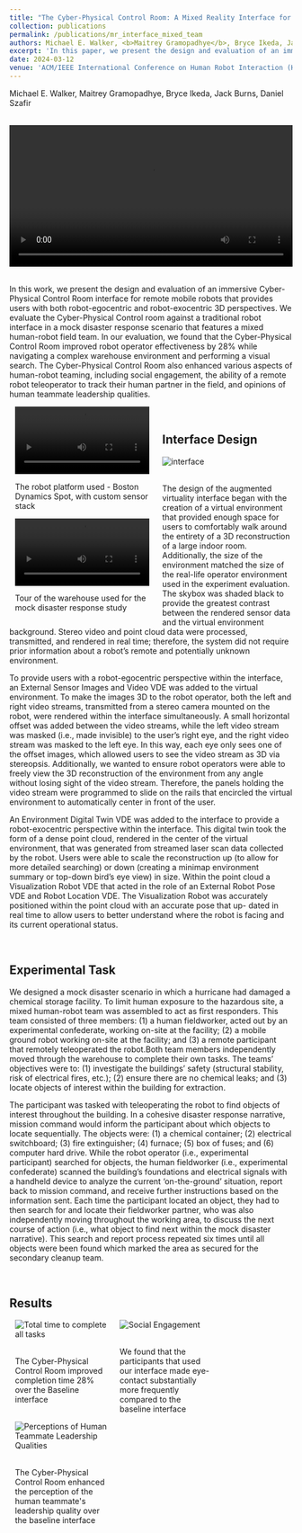 ```yaml
---
title: "The Cyber-Physical Control Room: A Mixed Reality Interface for Mobile Robot Teleoperation and Human-Robot Teaming"
collection: publications
permalink: /publications/mr_interface_mixed_team
authors: Michael E. Walker, <b>Maitrey Gramopadhye</b>, Bryce Ikeda, Jack Burns, Daniel Szafir
excerpt: 'In this paper, we present the design and evaluation of an immersive Cyber-Physical Control Room interface for teleoperating remote mobile robots.'
date: 2024-03-12
venue: 'ACM/IEEE International Conference on Human Robot Interaction (HRI)'
---
```


<style>
/* Style the counter cards */
.column {
  float: left;
  width: 25%;
  padding: 0 10px;
}

.card {
<!--   box-shadow: 0 4px 8px 0 rgba(0, 0, 0, 0.2); /* this adds the "card" effect */ -->
  padding: 16px;
<!--   text-align: center; -->
<!--   background-color: #f1f1f1; -->
}
  
a:link {
  text-decoration: none;
}
</style>

<p>Michael E. Walker, Maitrey Gramopadhye, Bryce Ikeda, Jack Burns, Daniel Szafir</p>
<br>
<div class="card">
  <video width="100%" controls>
    <source src="/images/interface_demo_540.mp4" type="video/mp4">
  Your browser does not support the video tag.
  </video>
</div>
<br>

In this work, we present the design and evaluation of an immersive Cyber-Physical Control Room interface for remote mobile robots that provides users with both robot-egocentric and robot-exocentric 3D perspectives. We evaluate the Cyber-Physical Control room against a traditional robot interface in a mock disaster response scenario that features a mixed human-robot field team. In our evaluation, we found that the Cyber-Physical Control Room improved robot operator effectiveness by 28% while navigating a complex warehouse environment and performing a visual search. The Cyber-Physical Control Room also enhanced various aspects of human-robot teaming, including social engagement, the ability of a remote robot teleoperator to track their human partner in the field, and opinions of human teammate leadership qualities.

<div class="row">
  <div class="column" style="width: 50%;">
    <div class="card">
      <video controls style="width: 95%;">
        <source src="/images/spot_720.mp4" type="video/mp4">
      Your browser does not support the video tag.
      </video>
    </div>
    <div class="card">
      <p>The robot platform used - Boston Dynamics Spot, with custom sensor stack</p>
    </div>
  </div>
  <div class="column" style="width: 50%;">
    <div class="card">
      <video controls style="width: 95%;">
        <source src="/images/warehouse_540.mp4" type="video/mp4">
      Your browser does not support the video tag.
      </video>
    </div>
    <div class="card">
      <p>Tour of the warehouse used for the mock disaster response study</p>
    </div>
  </div>
</div>
<br>

## Interface Design
<div class="card">
  <img alt="interface" src="https://github.com/maitreygram/maitreygram.github.io/assets/24911348/834f53a9-66e5-4303-b088-5bd8b7320ee5"/>
</div>
<br>
<div class="card">
  <p>The design of the augmented virtuality interface began with the creation of a virtual environment that provided enough space for users to comfortably walk around the entirety of a 3D reconstruction of a large indoor room. Additionally, the size of the environment matched the size of the real-life operator environment used in the experiment evaluation. The skybox was shaded black to provide the greatest contrast between the rendered sensor data and the virtual environment background. Stereo video and point cloud data were processed, transmitted, and rendered in real time; therefore, the system did not require prior information about a robot’s remote and potentially unknown environment.</p>
</div>
<div class="card">
  <p>To provide users with a robot-egocentric perspective within the interface, an External Sensor Images and Video VDE was added to the virtual environment. To make the images 3D to the robot operator, both the left and right video streams, transmitted from a stereo camera mounted on the robot, were rendered within the interface simultaneously. A small horizontal offset was added between the video streams, while the left video stream was masked (i.e., made invisible) to the user’s right eye, and the right video stream was masked to the left eye. In this way, each eye only sees one of the offset images, which allowed users to see the video stream as 3D via stereopsis. Additionally, we wanted to ensure robot operators were able to freely view the 3D reconstruction of the environment from any angle without losing sight of the video stream. Therefore, the panels holding the video stream were programmed to slide on the rails that encircled the virtual environment to automatically center in front of the user.</p>
</div>
<div class="card">
  <p>An Environment Digital Twin VDE was added to the interface to provide a robot-exocentric perspective within the interface. This digital twin took the form of a dense point cloud, rendered in the center of the virtual environment, that was generated from streamed laser scan data collected by the robot. Users were able to scale the reconstruction up (to allow for more detailed searching) or down (creating a minimap environment summary or top-down bird’s eye view) in size. Within the point cloud a Visualization Robot VDE that acted in the role of an External Robot Pose VDE and Robot Location VDE. The Visualization Robot was accurately positioned within the point cloud with an accurate pose that up- dated in real time to allow users to better understand where the robot is facing and its current operational status.</p>
</div>
<br>

## Experimental Task
<div class="card">
  <p>We designed a mock disaster scenario in which a hurricane had damaged a chemical storage facility. To limit human exposure to the hazardous site, a mixed human-robot team was assembled to act as first responders. This team consisted of three members: (1) a human fieldworker, acted out by an experimental confederate, working on-site at the facility; (2) a mobile ground robot working on-site at the facility; and (3) a remote participant that remotely teleoperated the robot.Both team members independently moved through the warehouse to complete their own tasks. The teams’ objectives were to: (1) investigate the buildings’ safety (structural stability, risk of electrical fires, etc.); (2) ensure there are no chemical leaks; and (3) locate objects of interest within the building for extraction.</p>
</div>
<div class="card">
  <p>The participant was tasked with teleoperating the robot to find objects of interest throughout the building. In a cohesive disaster response narrative, mission command would inform the participant about which objects to locate sequentially. The objects were: (1) a chemical container; (2) electrical switchboard; (3) fire extinguisher; (4) furnace; (5) box of fuses; and (6) computer hard drive. While the robot operator (i.e., experimental participant) searched for objects, the human fieldworker (i.e., experimental confederate) scanned the building’s foundations and electrical signals with a handheld device to analyze the current ‘on-the-ground’ situation, report back to mission command, and receive further instructions based on the information sent. Each time the participant located an object, they had to then search for and locate their fieldworker partner, who was also independently moving throughout the working area, to discuss the next course of action (i.e., what object to find next within the mock disaster narrative). This search and report process repeated six times until all objects were been found which marked the area as secured for the secondary cleanup team.
</p>
</div>
<br>

## Results

<div class="row">
  <div class="column" style="width: 33%;">
    <div class="card">
      <img alt="Total time to complete all tasks" src="https://github.com/maitreygram/maitreygram.github.io/assets/24911348/34e10e27-a0a9-4684-9629-95fa2fa12c4c">
    </div>
    <br>
    <div class="card">
      <p>The Cyber-Physical Control Room improved completion time 28% over the Baseline interface</p>
    </div>
  </div>
  <div class="column" style="width: 33%;">
    <div class="card">
      <img alt="Social Engagement" src="https://github.com/maitreygram/maitreygram.github.io/assets/24911348/131b4780-e7a0-4f64-bd3a-a8d9e55a6930">
    </div>
    <br>
    <div class="card">
      <p>We found that the participants that used our interface made eye-contact substantially more frequently compared to the baseline interface</p>
    </div>
  </div>
  <div class="column" style="width: 33%;">
    <div class="card">
      <img alt="Perceptions of Human Teammate Leadership Qualities" src="https://github.com/maitreygram/maitreygram.github.io/assets/24911348/ebf957ac-75cc-4e12-a29b-517ee66e5e47">
    </div>
    <br>
    <div class="card">
      <p>The Cyber-Physical Control Room enhanced the perception of the human teammate's leadership quality over the baseline interface</p>
    </div>
  </div>
</div>
